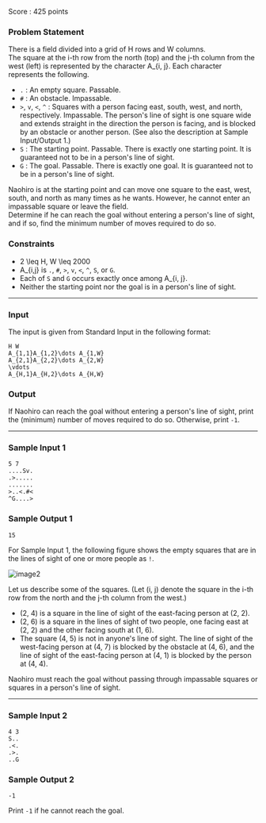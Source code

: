 Score : 425 points

### Problem Statement

There is a field divided into a grid of H rows and W columns.  
The square at the i-th row from the north (top) and the j-th column from the west (left) is represented by the character A\_{i, j}. Each character represents the following.

* `.` : An empty square. Passable.
* `#` : An obstacle. Impassable.
* `>`, `v`, `<`, `^` : Squares with a person facing east, south, west, and north, respectively. Impassable. The person's line of sight is one square wide and extends straight in the direction the person is facing, and is blocked by an obstacle or another person. (See also the description at Sample Input/Output 1.)
* `S` : The starting point. Passable. There is exactly one starting point. It is guaranteed not to be in a person's line of sight.
* `G` : The goal. Passable. There is exactly one goal. It is guaranteed not to be in a person's line of sight.

Naohiro is at the starting point and can move one square to the east, west, south, and north as many times as he wants. However, he cannot enter an impassable square or leave the field.  
Determine if he can reach the goal without entering a person's line of sight, and if so, find the minimum number of moves required to do so.

### Constraints

* 2 \leq H, W \leq 2000
* A\_{i,j} is `.`, `#`, `>`, `v`, `<`, `^`, `S`, or `G`.
* Each of `S` and `G` occurs exactly once among A\_{i, j}.
* Neither the starting point nor the goal is in a person's line of sight.

---

### Input

The input is given from Standard Input in the following format:

```
H W
A_{1,1}A_{1,2}\dots A_{1,W}
A_{2,1}A_{2,2}\dots A_{2,W}
\vdots
A_{H,1}A_{H,2}\dots A_{H,W}
```

### Output

If Naohiro can reach the goal without entering a person's line of sight, print the (minimum) number of moves required to do so. Otherwise, print `-1`.

---

### Sample Input 1

```
5 7
....Sv.
.>.....
.......
>..<.#<
^G....>
```

### Sample Output 1

```
15
```

For Sample Input 1, the following figure shows the empty squares that are in the lines of sight of one or more people as `!`.

![image2](https://img.atcoder.jp/abc317/8a40fc4c621cfef326cc25a1f69c0300.jpg)

Let us describe some of the squares. (Let (i, j) denote the square in the i-th row from the north and the j-th column from the west.)

* (2, 4) is a square in the line of sight of the east-facing person at (2, 2).
* (2, 6) is a square in the lines of sight of two people, one facing east at (2, 2) and the other facing south at (1, 6).
* The square (4, 5) is not in anyone's line of sight. The line of sight of the west-facing person at (4, 7) is blocked by the obstacle at (4, 6), and the line of sight of the east-facing person at (4, 1) is blocked by the person at (4, 4).

Naohiro must reach the goal without passing through impassable squares or squares in a person's line of sight.

---

### Sample Input 2

```
4 3
S..
.<.
.>.
..G
```

### Sample Output 2

```
-1
```

Print `-1` if he cannot reach the goal.